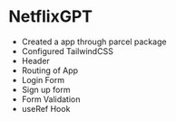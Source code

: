 # NetflixGPT

- Created a app through parcel package 
- Configured TailwindCSS
- Header
- Routing of App
- Login Form
- Sign up form
- Form Validation
- useRef Hook
